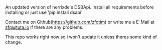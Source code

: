 An updated version of nerrixde's DSBApi.
Install all requirements before installing or just use 'pip install dsapi'

Contact me on Github(https://github.com/zfqtim) or write me a E-Mail at zfq@tuta.io if there are any problems.

This repo works right now so i won't update it unless theres some kind of change.